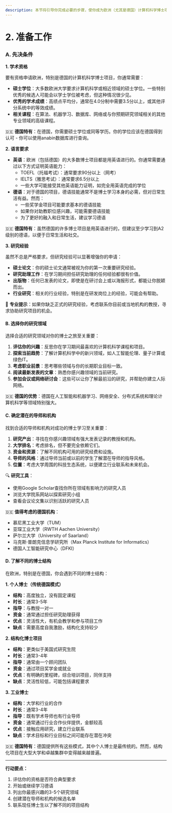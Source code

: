 ```yaml
---
description: 本节将引导你完成必要的步骤，使你成为欧洲（尤其是德国）计算机科学博士项目的有力候选人。
---
```


# 2. 准备工作

### A. 先决条件

**1. 学术资格**

要有资格申请欧洲，特别是德国的计算机科学博士项目，你通常需要：

* **硕士学位**：大多数欧洲大学要求计算机科学或相近领域的硕士学位。一些特别优秀的候选人可能会以学士学位被考虑，但这种情况很少见。
* **优秀的学术成绩**：高绩点平均分，通常在4.0分制中需要3.5分以上，或其他评分系统中的等效成绩。
* **相关课程**：在算法、机器学习、数据库、网络或与你预期研究领域相关的其他专业领域的高级课程。

🇩🇪 **德国特有**：在德国，你需要硕士学位或同等学历。你的学位应该在德国得到认可 - 你可以使用anabin数据库进行查询。

**2. 语言要求**

* **英语**：欧洲（包括德国）的大多数博士项目都是用英语进行的。你通常需要通过以下方式证明英语能力：
  * TOEFL（托福考试）：通常要求90分以上（网考）
  * IELTS（雅思考试）：通常要求6.5分以上
  * 一些大学可能接受其他英语能力证明，如完全用英语完成的学位
* **德语**：对于德国的项目，德语技能通常不是博士学习本身的必需，但对日常生活有益。然而：
  * 一些奖学金项目可能要求基本的德语技能
  * 如果你对助教职位感兴趣，可能需要德语技能
  * 为了更好的融入和日常生活，建议学习德语

🇩🇪 **德国特有**：虽然德国的许多博士项目是用英语进行的，但建议至少学习到A2级别的德语，以便于日常生活和社交。

**3. 研究经验**

虽然不总是严格要求，但研究经验可以显著增强你的申请：

* **硕士论文**：你的硕士论文通常被视为你的第一次重要研究经验。
* **研究助理工作**：在学习期间担任研究助理的任何经验都很有价值。
* **出版物**：任何已发表的论文，即使是在研讨会上或以海报形式，都能让你脱颖而出。
* **行业研究**：相关的行业经验，特别是在研发岗位上的经验，可能会有帮助。

🚀 **专业提示**：如果你缺乏正式的研究经验，考虑联系你目前或当地机构的教授，寻求协助研究项目的机会。

#### B. 选择你的研究领域

选择合适的研究领域对你的博士之旅至关重要：

1. **评估你的兴趣**：反思你在学习期间最喜欢的计算机科学课程和项目。
2. **探索当前趋势**：了解计算机科学中的新兴领域，如人工智能伦理、量子计算或绿色IT。
3. **考虑职业前景**：思考哪些领域与你的长期职业目标一致。
4. **阅读最新发表的文章**：熟悉你感兴趣领域的当前研究。
5. **参加会议或网络研讨会**：这些可以让你了解最前沿的研究，并帮助你建立人际网络。

🇩🇪 **德国的优势**：德国在人工智能和机器学习、网络安全、分布式系统和理论计算机科学等领域特别强大。

#### C. 确定潜在的导师和机构

找到合适的导师和机构对成功的博士学习至关重要：

1. **研究产出**：寻找在你感兴趣领域有强大发表记录的教授和机构。
2. **大学排名**：考虑排名，但不要完全依赖它们。
3. **资金和资源**：了解不同机构可用的研究经费和设施。
4. **导师的风格**：通过导师当前或以前的学生了解潜在导师的指导风格。
5. **位置**：考虑大学周围的科技生态系统，以便建立行业联系和未来机会。

🔍 **研究工具**：

* 使用Google Scholar查找你所在领域有影响力的研究人员
* 浏览大学院系网站以探索研究小组
* 查看会议论文集以识别活跃的研究人员

🇩🇪 **值得考虑的德国机构**：

* 慕尼黑工业大学（TUM）
* 亚琛工业大学（RWTH Aachen University）
* 萨尔兰大学（University of Saarland）
* 马克斯·普朗克信息学研究所（Max Planck Institute for Informatics）
* 德国人工智能研究中心（DFKI）

#### D. 了解不同的博士结构

在欧洲，特别是在德国，你会遇到不同的博士结构：

**1. 个人博士（传统德国模式）**

* **结构**：高度独立，没有固定课程
* **时长**：通常3-5年
* **指导**：与教授一对一
* **资金**：通常通过担任研究助理获得
* **优点**：灵活性大，有机会教学和参与项目工作
* **缺点**：需要高度自我激励，结构化支持较少

**2. 结构化博士项目**

* **结构**：更类似于美国式研究生院
* **时长**：通常3-4年
* **指导**：通常由一个顾问团队
* **资金**：通过项目奖学金或就业
* **优点**：有明确的里程碑，综合培训项目，同伴支持
* **缺点**：灵活性较低，可能包括课程要求

**3. 工业博士**

* **结构**：大学和行业的合作
* **时长**：通常3-4年
* **指导**：既有学术导师也有行业导师
* **资金**：通常通过行业合作伙伴提供，金额较高
* **优点**：接触应用研究，建立行业联系
* **缺点**：学术目标和行业目标之间可能存在潜在冲突

🇩🇪 **德国特有**：德国提供所有这些模式，其中个人博士是最传统的。然而，结构化项目在大型大学和卓越集群中变得越来越普遍。

***

**行动要点：**

1. 评估你的资格是否符合典型要求
2. 开始或继续学习德语
3. 列出你最感兴趣的3-5个研究领域
4. 创建潜在导师和机构的候选名单
5. 联系现任博士生以了解不同的项目结构
